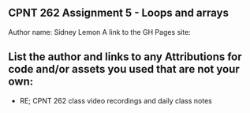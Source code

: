 ## CPNT 262 Assignment 5 - Loops and arrays

Author name: Sidney Lemon
A link to the GH Pages site:

## List the author and links to any Attributions for code and/or assets you used that are not your own:

- RE; CPNT 262 class video recordings and daily class notes
